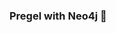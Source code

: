 ### Pregel with Neo4j 🚀




















































































































 























